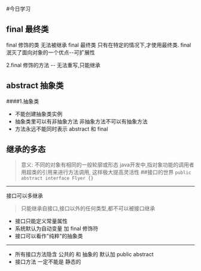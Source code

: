 #今日学习

## final 最终类

final 修饰的类 无法被继承
final 最终类 只有在特定的情况下,才使用最终类.
final 泯灭了面向对象的一个优点--可扩展性

2.final 修饰的方法 --
无法重写,只能继承

## abstract 抽象类
####1.抽象类
* 不能创建抽象类实例 
* 抽象类里可以有非抽象方法 非抽象方法不可以有抽象方法
* 方法永远不能同时表示 abstract 和 final

## 继承的多态
> 意义: 不同的对象有相同的一般轮廓或形态 java开发中,指对象功能的调用者
> 用超类的引用来进行方法调用, 这样极大提高灵活性
##接口的世界
`public abstract interface Flyer {}`
***
接口可以多继承 
> 只能继承自接口,接口以外的任何类型,都不可以被接口继承
* 接口只能定义常量属性
* 系统默认为自动变量 加 final 修饰符
* 接口可以看作"纯粹"的抽象类
***
* 所有接口方法隐含 公共的 和 抽象的 默认加 public abstract
* 接口方法 一定不能是 静态的

